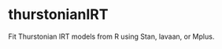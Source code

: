 <!-- README.md is generated from README.Rmd. Please edit that file -->
thurstonianIRT
==============

Fit Thurstonian IRT models from R using Stan, lavaan, or Mplus.
